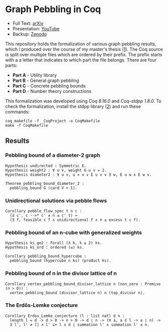Graph Pebbling in Coq
=====================

- Full Text: [arXiv](https://arxiv.org/abs/2303.04590)
- Presentation: [YouTube](https://www.youtube.com/watch?v=yPzyQ4M1f3c)
- Backup: [Zenodo](https://doi.org/10.5281/zenodo.7876086)

This repository holds the formalization of various graph pebbling results, which
I produced over the course of my master's thesis ([1]). The Coq source is split
over multiple files which are ordered by their prefix. The prefix starts with a
a letter that indicates to which part the file belongs. There are four parts:

- **Part A** - Utility library
- **Part B** - General graph pebbling
- **Part C** - Concrete pebbling bounds
- **Part D** - Number theory constructions

This formalization was developed using *Coq 8.16.0* and *Coq-stdpp 1.8.0*. To
check the formalization, install the stdpp library ([2]) and run these commands:
```
coq_makefile -f _CoqProject -o CoqMakefile
make -f CoqMakefile
```

[1]: https://arxiv.org/abs/2303.04590
[2]: https://gitlab.mpi-sws.org/iris/stdpp

Results
-------

### Pebbling bound of a diameter-2 graph
```
Hypothesis undirected : Symmetric E.
Hypothesis weight2 : ∀ u v, weight G u v = 2.
Hypothesis diameter2 : ∀ u v, u = v ∨ E u v ∨ ∃ w, E u w ∧ E w v.

Theorem pebbling_bound_diameter_2 :
  pebbling_bound G (card V + 1).
```

### Unidirectional solutions via pebble flows
```
Corollary pebble_flow_spec t n c :
  (∃ c', c -->* c' ∧ n ≤ c' t) ↔
  (∃ f, feasible c f ∧ unidirectional f ∧ n ≤ excess t c f).
```

### Pebbling bound of an n-cube with generalized weights
```
Hypothesis ks_ge2 : Forall (λ k, k ≥ 2) ks.
Hypothesis ks_ord : ordered (≤) ks.

Corollary pebbling_bound_hypercube :
  pebbling_bound (hypercube n ks) (product ks).
```

### Pebbling bound of n in the divisor lattice of n
```
Corollary vertex_pebbling_bound_divisor_lattice n (non_zero : Premise (n > 0)) :
  vertex_pebbling_bound (divisor_lattice n) n (top_divisor n).
```

### The Erdős-Lemke conjecture
```
Corollary Erdos_Lemke_conjecture (l : list nat) d n :
  length l = d -> d > 0 -> n > 0 -> d ∣ n -> (∀ a, a ∈ l -> a ∣ n) ->
  ∃ l', l' ≠ [] ∧ l' ⊆+ l ∧ d ∣ summation l' ∧ summation l' ≤ n.
```
